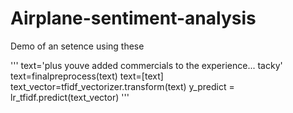 # Airplane-sentiment-analysis
Demo of an setence using these

'''
text='plus youve added commercials to the experience... tacky'
text=finalpreprocess(text)
text=[text]
text_vector=tfidf_vectorizer.transform(text)
y_predict = lr_tfidf.predict(text_vector)
'''
